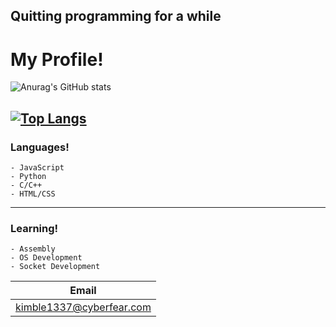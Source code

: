 ## Quitting programming for a while

# My Profile!
![Anurag's GitHub stats](https://github-readme-stats.vercel.app/api?username=5wm&show_icons=true&theme=dark)

[![Top Langs](https://github-readme-stats.vercel.app/api/top-langs/?username=5wm&theme=dark)](https://github.com/anuraghazra/github-readme-stats)
-----------
### Languages!
 ```
- JavaScript
- Python
- C/C++
- HTML/CSS
```
-----------
### Learning!
```
- Assembly 
- OS Development
- Socket Development
```
| Email | 
| ------------- |
| kimble1337@cyberfear.com | 
